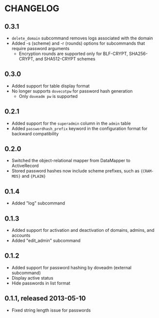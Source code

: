 # CHANGELOG

## 0.3.1
  * `delete_domain` subcommand removes logs associated with the domain
  * Added -s (scheme) and -r (rounds) options for subcommands that require password arguments
    + Encryption rounds are supported only for BLF-CRYPT, SHA256-CRYPT, and SHA512-CRYPT schemes

## 0.3.0
  * Added support for table display format
  * No longer supports `dovecotpw` for password hash generation
    + Only `doveadm pw` is supported

## 0.2.1
  * Added support for the `superadmin` column in the `admin` table
  * Added `passwordhash_prefix` keyword in the configuration format for backward compatibility

## 0.2.0
  * Switched the object-relational mapper from DataMapper to ActiveRecord
  * Stored password hashes now include scheme prefixes, such as `{CRAM-MD5}` and `{PLAIN}`

## 0.1.4
  * Added "log" subcommand

## 0.1.3
  * Added support for activation and deactivation of domains, admins, and accounts
  * Added "edit_admin" subcommand

## 0.1.2
  * Added support for password hashing by doveadm (external subcommand)
  * Display active status
  * Hide passwords in list format

## 0.1.1, released 2013-05-10
  * Fixed string length issue for passwords
